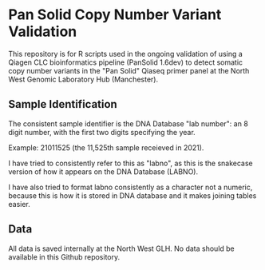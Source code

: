 # Pan Solid Copy Number Variant Validation

This repository is for R scripts used in the ongoing validation of using a Qiagen CLC bioinformatics pipeline (PanSolid 1.6dev) to detect somatic copy number variants in the "Pan Solid" Qiaseq primer panel at the North West Genomic Laboratory Hub (Manchester).

## Sample Identification

The consistent sample identifier is the DNA Database "lab number": an 8 digit number, with the first two digits specifying the year.

Example: 21011525 (the 11,525th sample receieved in 2021).

I have tried to consistently refer to this as "labno", as this is the snakecase version of how it appears on the DNA Database (LABNO).

I have also tried to format labno consistently as a character not a numeric, because this is how it is stored in DNA database and it makes joining tables easier.

## Data

All data is saved internally at the North West GLH. No data should be available in this Github repository.
